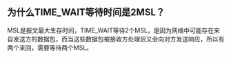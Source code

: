 ## 为什么TIME_WAIT等待时间是2MSL？

MSL是报文最大生存时间，TIME_WAIT等待2个MSL，是因为网络中可能存在来自发送方的数据包，而当这些数据包被接收方处理后又会向对方发送响应，所以有两个来回，需要等待两个MSL。